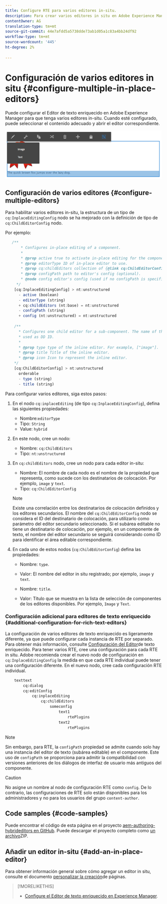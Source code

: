 ```yaml
---
title: Configure RTE para varios editores in-situ.
description: Para crear varios editores in situ en Adobe Experience Manager, configure el Editor de texto enriquecido.
contentOwner: AG
translation-type: tm+mt
source-git-commit: 44e7afdd5a5738dde73ab1d05a1c83a4bb24df92
workflow-type: tm+mt
source-wordcount: '445'
ht-degree: 2%

---
```



# Configuración de varios editores in situ {#configure-multiple-in-place-editors}

Puede configurar el Editor de texto enriquecido en Adobe Experience Manager para que tenga varios editores in-situ. Cuando esté configurado, puede seleccionar el contenido adecuado y abrir el editor correspondiente.

![Un editor in situ específico](assets/rte-inplace-editor.png)

## Configuración de varios editores {#configure-multiple-editors}

Para habilitar varios editores in-situ, la estructura de un tipo de `cq:InplaceEditingConfig` nodo se ha mejorado con la definición de tipo de `cq:ChildEditorConfig` nodo.

Por ejemplo:

```js
   /**
       * Configures in-place editing of a component.
       *
       * @prop active true to activate in-place editing for the component.
       * @prop editorType ID of in-place editor to use.
       * @prop cq:childEditors collection of {@link cq:ChildEditorConfig} nodes.
       * @prop configPath path to editor's config (optional).
       * @node config editor's config (used if no configPath is specified; optional).
     */
    [cq:InplaceEditingConfig] > nt:unstructured
      - active (boolean)
      - editorType (string)
      + cq:childEditors (nt:base) = nt:unstructured
      - configPath (string)
      + config (nt:unstructured) = nt:unstructured

    /**
      * Configures one child editor for a sub-component. The name of the this node is
      * used as DD ID.
      *
      * @prop type type of the inline editor. For example, ["image"].
      * @prop title Title of the inline editor.
      * @prop icon Icon to represent the inline editor.
    */
    [cq:ChildEditorConfig] > nt:unstructured
      orderable
      - type (string)
      - title (string)
```

Para configurar varios editores, siga estos pasos:

1. En el nodo `cq:inplaceEditing` (de tipo `cq:InplaceEditingConfig`), defina las siguientes propiedades:

   * Nombre:`editorType`
   * Tipo: `String`
   * Value: `hybrid`

1. En este nodo, cree un nodo:

   * Nombre: `cq:ChildEditors`
   * Tipo: `nt:unstructured`

1. En `cq:childEditors` nodo, cree un nodo para cada editor in-situ:

   * Nombre: El nombre de cada nodo es el nombre de la propiedad que representa, como sucede con los destinatarios de colocación. Por ejemplo, `image` y `text`.
   * Tipo: `cq:ChildEditorConfig`

   >[!NOTE]
   >
   >Existe una correlación entre los destinatarios de colocación definidos y los editores secundarios. El nombre del `cq:ChildEditorConfig` nodo se considera el ID del destinatario de colocación, para utilizarlo como parámetro del editor secundario seleccionado. Si el subárea editable no tiene un destinatario de colocación, por ejemplo, en un componente de texto, el nombre del editor secundario se seguirá considerando como ID para identificar el área editable correspondiente.

1. En cada uno de estos nodos (`cq:ChildEditorConfig`) defina las propiedades:

   * Nombre: `type`.
   * Valor: El nombre del editor in situ registrado; por ejemplo, `image` y `text`.

   * Nombre: `title`.
   * Valor: Título que se muestra en la lista de selección de componentes de los editores disponibles. Por ejemplo, `Image` y `Text`.

### Configuración adicional para editores de texto enriquecido {#additional-configuration-for-rich-text-editors}

La configuración de varios editores de texto enriquecido es ligeramente diferente, ya que puede configurar cada instancia de RTE por separado. Para obtener más información, consulte [Configuración del Editor](/help/sites-administering/rich-text-editor.md)de texto enriquecido. Para tener varios RTE, cree una configuración para cada RTE in situ. Adobe recomienda crear el nuevo nodo de configuración en `cq:InplaceEditingConfig` la medida en que cada RTE individual puede tener una configuración diferente. En el nuevo nodo, cree cada configuración RTE individual.

```xml
    texttext
        cq:dialog
        cq:editConfig
            cq:inplaceEditing
                cq:childEditors
                    someconfig
                        text1
                            rtePlugins
                        text2
                            rtePlugins
```

>[!NOTE]
>
>Sin embargo, para RTE, la `configPath` propiedad se admite cuando solo hay una instancia del editor de texto (subárea editable) en el componente. Este uso de `configPath` se proporciona para admitir la compatibilidad con versiones anteriores de los diálogos de interfaz de usuario más antiguos del componente.

>[!CAUTION]
>
>No asigne un nombre al nodo de configuración RTE como `config`. De lo contrario, las configuraciones de RTE solo están disponibles para los administradores y no para los usuarios del grupo `content-author`.

## Code samples {#code-samples}

Puede encontrar el código de esta página en el proyecto [aem-authoring-hybrideditors en GitHub](https://github.com/Adobe-Marketing-Cloud/aem-authoring-hybrideditors). Puede descargar el proyecto completo como [un archivo](https://github.com/Adobe-Marketing-Cloud/aem-authoring-hybrideditors/archive/master.zip)ZIP.

## Añadir un editor in-situ {#add-an-in-place-editor}

Para obtener información general sobre cómo agregar un editor in situ, consulte el documento [personalizar la creación](/help/sites-developing/customizing-page-authoring-touch.md#add-new-in-place-editor)de páginas.

>[!MORELIKETHIS]
>
>* [Configure el Editor de texto enriquecido en Experience Manager](/help/sites-administering/rich-text-editor.md).

